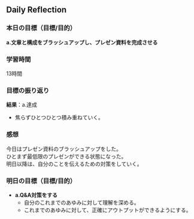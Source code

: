 ## Daily Reflection

### 本日の目標（目標/目的）
 **a.文章と構成をブラッシュアップし、プレゼン資料を完成させる**  

### 学習時間
13時間

### 目標の振り返り
**結果**：a.達成

- 焦らずひとつひとつ積み重ねていく。

### 感想
今日はプレゼン資料のブラッシュアップをした。  
ひとまず最低限のプレゼンができる状態になった。  
明日以降は、自分のことを伝えるための対策をしていく。  

### 明日の目標（目標/目的）
- **a.Q&A対策をする**
  - 自分のこれまでのあゆみに対して理解を深める。  
  - これまでのあゆみに対して、正確にアウトプットができるようにする。
